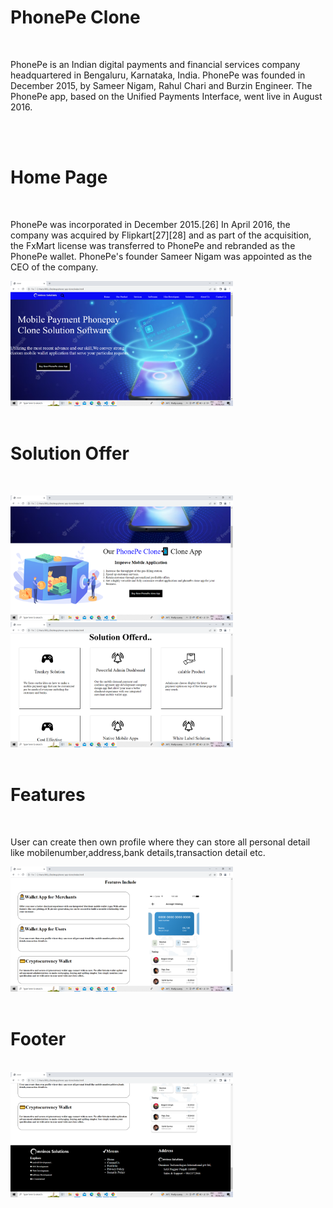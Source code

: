 
<h1>PhonePe Clone</h1><br/>
<p>PhonePe is an Indian digital payments and financial services company headquartered in Bengaluru, Karnataka, India. PhonePe was founded in December 2015, by Sameer Nigam, Rahul Chari and Burzin Engineer. The PhonePe app, based on the Unified Payments Interface, went live in August 2016.</p><br/><br/>
<h1>Home Page</h1><br/>
<p>PhonePe was incorporated in December 2015.[26] In April 2016, the company was acquired by Flipkart[27][28] and as part of the acquisition, the FxMart license was transferred to PhonePe and rebranded as the PhonePe wallet. PhonePe's founder Sameer Nigam was appointed as the CEO of the company.</p>
<img src="./img/Screenshot (163).png" height="200px"><br/><br/>
<h1>Solution Offer</h1><br/>
<p></p>
<img src="./img/Screenshot (164).png" height="200px"><br/>
<img src="./img/Screenshot (165).png" height=200px><br><br/>
<h1>Features</h1><br/>
<p>User can create then own profile where they can store all personal detail like mobilenumber,address,bank details,transaction detail etc.</p>
<img src="./img/Screenshot (166).png" height="200px"><br/><br/>
<h1>Footer</h1><br/>
<img src="./img/Screenshot (167).png" height=200px>
